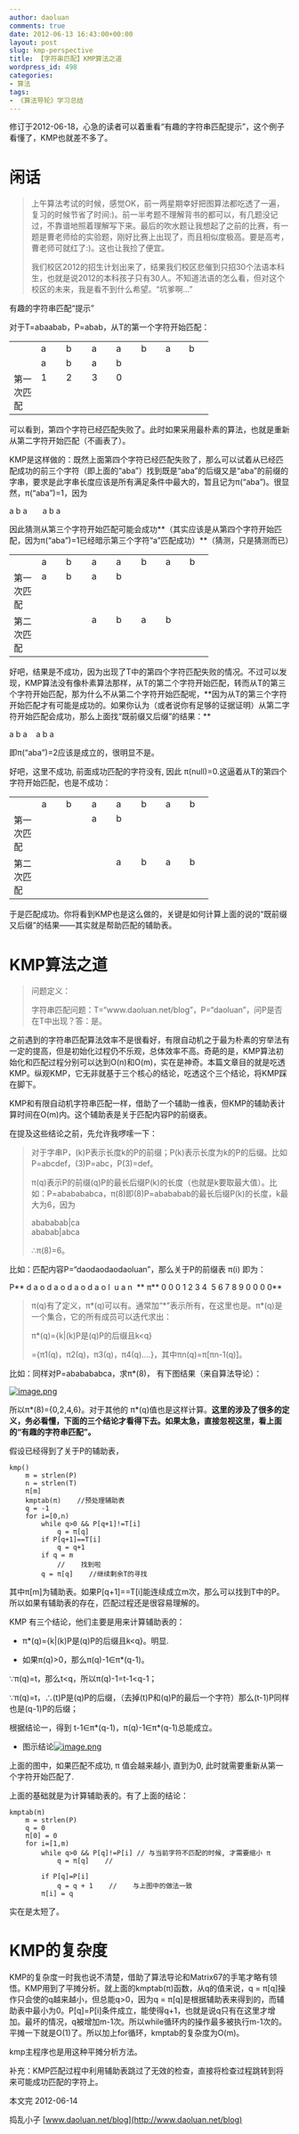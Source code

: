 ```yaml
---
author: daoluan
comments: true
date: 2012-06-13 16:43:00+00:00
layout: post
slug: kmp-perspective
title: 【字符串匹配】KMP算法之道
wordpress_id: 498
categories:
- 算法
tags:
- 《算法导轮》学习总结
---
```


修订于2012-06-18，心急的读者可以着重看“有趣的字符串匹配提示”，这个例子看懂了，KMP也就差不多了。


# 闲话

<blockquote><p>上午算法考试的时候，感觉OK，前一两星期幸好把图算法都吃透了一遍，复习的时候节省了时间:)。前一半考题不理解背书的都可以，有几题没记过，不靠谱地照着理解写下来。最后的吹水题让我想起了之前的比赛，有一题是曹老师给的实验题，刚好比赛上出现了，而且相似度极高。要是高考，曹老师可就红了:)。这也让我捡了便宜。</p>
<p>我们校区2012的招生计划出来了，结果我们校区悲催到只招30个法语本科生，也就是说2012的本科孩子只有30人。不知道法语的怎么看，但对这个校区的未来，我是看不到什么希望。“坑爹啊…”</p></blockquote>


有趣的字符串匹配“提示”

对于T=abaabab，P=abab，从T的第一个字符开始匹配：
<table cellpadding="2" width="224" cellspacing="0" border="0" >
<tbody >
<tr >

<td width="33" valign="top" >
</td>

<td width="28" valign="top" >a
</td>

<td width="29" valign="top" >b
</td>

<td width="27" valign="top" >a
</td>

<td width="28" valign="top" >a
</td>

<td width="26" valign="top" >b
</td>

<td width="26" valign="top" >a
</td>

<td width="25" valign="top" >b
</td>
</tr>
<tr >

<td width="33" valign="top" >
</td>

<td width="29" valign="top" >a
</td>

<td width="30" valign="top" >b
</td>

<td width="28" valign="top" >a
</td>

<td width="29" valign="top" >b
</td>

<td width="27" valign="top" >
</td>

<td width="26" valign="top" >
</td>

<td width="26" valign="top" >
</td>
</tr>
<tr >

<td width="33" valign="top" >第一次匹配
</td>

<td width="29" valign="top" >1
</td>

<td width="30" valign="top" >2
</td>

<td width="28" valign="top" >3
</td>

<td width="29" valign="top" >0
</td>

<td width="28" valign="top" >
</td>

<td width="26" valign="top" >
</td>

<td width="27" valign="top" >
</td>
</tr>
</tbody>
</table>
可以看到，第四个字符已经匹配失败了。此时如果采用最朴素的算法，也就是重新从第二字符开始匹配（不画表了）。

KMP是这样做的：既然上面第四个字符已经匹配失败了，那么可以试着从已经匹配成功的前三个字符（即上面的“aba”）找到既是“aba”的后缀又是“aba”的前缀的字串，要求是此字串长度应该是所有满足条件中最大的，暂且记为π(“aba”)。很显然，π(“aba”)=1，因为

a b a
      a b a

因此猜测从第三个字符开始匹配可能会成功**（其实应该是从第四个字符开始匹配，因为π(“aba”)=1已经暗示第三个字符“a”匹配成功）**（猜测，只是猜测而已）
<table cellpadding="2" width="224" cellspacing="0" border="0" >
<tbody >
<tr >

<td width="33" valign="top" >
</td>

<td width="28" valign="top" >a
</td>

<td width="29" valign="top" >b
</td>

<td width="27" valign="top" >a
</td>

<td width="28" valign="top" >a
</td>

<td width="26" valign="top" >b
</td>

<td width="26" valign="top" >a
</td>

<td width="25" valign="top" >b
</td>
</tr>
<tr >

<td width="34" valign="top" >第一次匹配
</td>

<td width="28" valign="top" >a
</td>

<td width="30" valign="top" >b
</td>

<td width="28" valign="top" >a
</td>

<td width="29" valign="top" >b
</td>

<td width="27" valign="top" >
</td>

<td width="27" valign="top" >
</td>

<td width="26" valign="top" >
</td>
</tr>
<tr >

<td width="33" valign="top" >第二次匹配
</td>

<td width="28" valign="top" >
</td>

<td width="30" valign="top" >
</td>

<td width="28" valign="top" >a
</td>

<td width="29" valign="top" >b

</td>

<td width="28" valign="top" >a
</td>

<td width="27" valign="top" >b
</td>

<td width="26" valign="top" >
</td>
</tr>
</tbody>
</table>
好吧，结果是不成功，因为出现了T中的第四个字符匹配失败的情况。不过可以发现，KMP算法没有像朴素算法那样，从T的第二个字符开始匹配，转而从T的第三个字符开始匹配，那为什么不从第二个字符开始匹配呢，**因为从T的第三个字符开始匹配才有可能是成功的。如果你认为（或者说你有足够的证据证明）从第二字符开始匹配会成功，那么上面找“既前缀又后缀”的结果：**

a b a
   a b a

即π(“aba”)=2应该是成立的，很明显不是。

好吧，这里不成功, 前面成功匹配的字符没有, 因此 π(null)=0.这逼着从T的第四个字符开始匹配，也是不成功：
<table cellpadding="2" width="224" cellspacing="0" border="0" >
<tbody >
<tr >

<td width="33" valign="top" >
</td>

<td width="28" valign="top" >a
</td>

<td width="29" valign="top" >b
</td>

<td width="27" valign="top" >a
</td>

<td width="28" valign="top" >a
</td>

<td width="26" valign="top" >b
</td>

<td width="26" valign="top" >a
</td>

<td width="25" valign="top" >b
</td>
</tr>
<tr >

<td width="34" valign="top" >第一次匹配
</td>

<td width="28" valign="top" >
</td>

<td width="30" valign="top" >
</td>

<td width="28" valign="top" >a
</td>

<td width="29" valign="top" >b
</td>

<td width="27" valign="top" >
</td>

<td width="27" valign="top" >
</td>

<td width="26" valign="top" >
</td>
</tr>
<tr >

<td width="33" valign="top" >第二次匹配
</td>

<td width="28" valign="top" >
</td>

<td width="30" valign="top" >
</td>

<td width="28" valign="top" >
</td>

<td width="29" valign="top" >a

</td>

<td width="28" valign="top" >b
</td>

<td width="27" valign="top" >a
</td>

<td width="26" valign="top" >b
</td>
</tr>
</tbody>
</table>
于是匹配成功。你将看到KMP也是这么做的，关键是如何计算上面的说的“既前缀又后缀”的结果——其实就是帮助匹配的辅助表。


# KMP算法之道




<blockquote><p>问题定义：</p>
<p>字符串匹配问题：T=“www.daoluan.net/blog”，P=“daoluan”，问P是否在T中出现？答：是。</p></blockquote>


之前遇到的字符串匹配算法效率不是很看好，有限自动机之于最为朴素的穷举法有一定的提高，但是初始化过程仍不乐观，总体效率不高。奇葩的是，KMP算法初始化和匹配过程分别可以达到O(n)和O(m)，实在是神奇。本篇文章目的就是吃透KMP。纵观KMP，它无非就基于三个核心的结论，吃透这个三个结论，将KMP踩在脚下。

KMP和有限自动机字符串匹配一样，借助了一个辅助一维表，但KMP的辅助表计算时间在O(m)内。这个辅助表是关于匹配内容P的前缀表。

在提及这些结论之前，先允许我啰嗦一下：


<blockquote><p>对于字串P，(k)P表示长度k的P的前缀；P(k)表示长度为k的P的后缀。比如P=abcdef，(3)P=abc，P(3)=def。</p>
<p>π(q)表示P的前缀(q)P的最长后缀P(k)的长度（也就是k要取最大值）。比如：P=ababababca，π(8)即(8)P=abababab的最长后缀P(k)的长度，k最大为6，因为</p>
<p>abababab|ca<br>
ababab|abca</p>
<p>∴π(8)=6。</p></blockquote>


比如：匹配内容P=“daodaodaodaoluan”，那么关于P的前缀表 π(i) 即为：

P** d a o d a o d a o d a o l  u a n  **
π** 0 0 0 1 2 3 4  5 6 7 8 9 0 0 0 0**


<blockquote><p>π(q)有了定义，π*(q)可以有。通常加“*”表示所有，在这里也是。π*(q)是一个集合，它的所有成员可以迭代求出：</p>
<p>π*(q)={k|(k)P是(q)P的后缀且k&lt;q}</p>
<p>={π1(q)，π2(q)，π3(q)，π4(q)….}，其中πn(q)=π[πn-1(q)]。</p></blockquote>


比如：同样对P=ababababca，求π*(8)， 有下图结果（来自算法导论）：

[![image.png](http://md.daoluan.net/images/2012/06/image3.png)](http://md.daoluan.net/images/2012/06/image3.png)

所以π*(8)={0,2,4,6}。对于其他的 π*(q)值也是这样计算。**这里的涉及了很多的定义，务必看懂，下面的三个结论才看得下去。如果太急，直接忽视这里，看上面的“有趣的字符串匹配”。**

假设已经得到了关于P的辅助表，


    kmp()
        m = strlen(P)
        n = strlen(T)
        π[m]
        kmptab(π)    //预处理辅助表
        q = -1
        for i=[0,n)
            while q>0 && P[q+1]!=T[i]
                q = π[q]
            if P[q+1]==T[i]
                q = q+1
            if q = m
                //    找到啦
            q = π[q]    //继续剩余T的寻找


其中π[m]为辅助表。如果P[q+1]==T[i]能连续成立m次，那么可以找到T中的P。所以如果有辅助表的存在，匹配过程还是很容易理解的。

KMP 有三个结论，他们主要是用来计算辅助表的：

- π*(q)={k|(k)P是(q)P的后缀且k<q}。明显.

- 如果π(q)>0，那么π(q)-1∈π*(q-1)。

∵π(q)=t，那么t<q，所以π(q)-1=t-1<q-1；

∵π(q)=t，∴(t)P是(q)P的后缀，（去掉(t)P和(q)P的最后一个字符）那么(t-1)P同样也是(q-1)P的后缀；

根据结论一，得到 t-1∈π*(q-1)，π(q)-1∈π*(q-1)总能成立。

- 图示结论[![image.png](http://md.daoluan.net/images/2012/06/image5.png)](http://md.daoluan.net/images/2012/06/image5.png)

上面的图中，如果匹配不成功, π 值会越来越小, 直到为0, 此时就需要重新从第一个字符开始匹配了.

上面的基础就是为计算辅助表的。有了上面的结论：


    kmptab(π)
        m = strlen(P)
        q = 0
        π[0] = 0
        for i=[1,m)
            while q>0 && P[q]!=P[i] // 与当前字符不匹配的时候, 才需要缩小 π
                q = π[q]    //

            if P[q]=P[i]
                q = q + 1    //    与上图中的做法一致
            π[i] = q


实在是太短了。


# KMP的复杂度


KMP的复杂度一时我也说不清楚，借助了算法导论和Matrix67的手笔才略有领悟。KMP用到了平摊分析。就上面的kmptab(π)函数，从q的值来说，q = π[q]操作只会使的q越来越小，但总能q>0，因为q = π[q]是根据辅助表来得到的，而辅助表中最小为0。P[q]=P[i]条件成立，能使得q+1，也就是说q只有在这里才增加。最坏的情况，q被增加m-1次。所以while循环内的操作最多被执行m-1次的。平摊一下就是O(1)了。所以加上for循环，kmptab的复杂度为O(m)。

kmp主程序也是用这种平摊分析方法。

补充：KMP匹配过程中利用辅助表跳过了无效的检查，直接将检查过程跳转到将来可能成功匹配的字符上。

本文完 2012-06-14

捣乱小子 [www.daoluan.net/blog](http://www.daoluan.net/blog)
